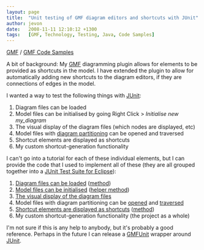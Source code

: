 ```yaml
---
layout: page
title:  "Unit testing of GMF diagram editors and shortcuts with JUnit"
author: jevon
date:   2008-11-11 12:10:12 +1300
tags:   [GMF, Technology, Testing, Java, Code Samples]
---
```


[GMF](gmf.md) / [GMF Code Samples](gmf-code-samples.md)

A bit of background: My [GMF](gmf.md) diagramming plugin allows for elements to be provided as shortcuts in the model. I have extended the plugin to allow for automatically adding new shortcuts to the diagram editors, if they are connections of edges in the model.

I wanted a way to test the following things with [JUnit](junit.md):

1. Diagram files can be loaded
1. Model files can be initialised by going Right Click > _Initialise new my_diagram_
1. The visual display of the diagram files (which nodes are displayed, etc)
1. Model files with [diagram partitioning](gmf-diagram-partitioning.md) can be opened and traversed
1. Shortcut elements are displayed as shortcuts
1. My custom shortcut-generation functionality

I can't go into a tutorial for each of these individual elements, but I can provide the code that I used to implement all of these (they are all grouped together into a <a href="http://code.google.com/p/iaml/source/browse/?r=330#svn/trunk/org.openiaml.model.tests/src/org/openiaml/model/tests/eclipse">JUnit Test Suite for Eclipse</a>):

1. <a href="http://code.google.com/p/iaml/source/browse/trunk/org.openiaml.model.tests/src/org/openiaml/model/tests/eclipse/LoadDiagramTestCase.java?r=330">Diagram files can be loaded</a> (<a href="http://code.google.com/p/iaml/source/browse/trunk/org.openiaml.model.tests/src/org/openiaml/model/tests/EclipseTestCase.java?r=330#154">method</a>)
1. <a href="http://code.google.com/p/iaml/source/browse/trunk/org.openiaml.model.tests/src/org/openiaml/model/tests/eclipse/InitializeDiagramTestCase.java?r=330">Model files can be initialised</a> (<a href="http://code.google.com/p/iaml/source/browse/trunk/org.openiaml.model.tests/src/org/openiaml/model/tests/EclipseTestCase.java?r=330#98">helper method</a>)
1. <a href="http://code.google.com/p/iaml/source/browse/trunk/org.openiaml.model.tests/src/org/openiaml/model/tests/eclipse/LoadDiagramTestCase.java?r=330#44">The visual display of the diagram files</a>
1. Model files with diagram partitioning can be <a href="http://code.google.com/p/iaml/source/browse/trunk/org.openiaml.model.tests/src/org/openiaml/model/tests/eclipse/OpenSubDiagramTestCase.java?r=330">opened</a> and <a href="http://code.google.com/p/iaml/source/browse/trunk/org.openiaml.model.tests/src/org/openiaml/model/tests/EclipseTestCase.java?r=330#69">traversed</a>
1. <a href="http://code.google.com/p/iaml/source/browse/trunk/org.openiaml.model.tests/src/org/openiaml/model/tests/eclipse/shortcuts/ShortcutsRootTestCase.java?r=330">Shortcut elements are displayed as shortcuts</a> (<a href="http://code.google.com/p/iaml/source/browse/trunk/org.openiaml.model.tests/src/org/openiaml/model/tests/EclipseTestCaseHelper.java?r=330#39">method</a>)
1. My custom shortcut-generation functionality (the project as a whole)

I'm not sure if this is any help to anybody, but it's probably a good reference. Perhaps in the future I can release a [GMFUnit](gmfunit.md) wrapper around [JUnit](junit.md).
